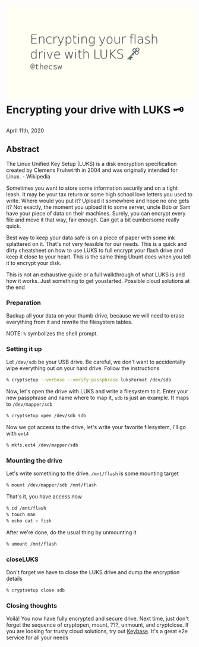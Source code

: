 ![preview](./preview.png)
Encrypting your drive with LUKS 🗝
=================================

April 11th, 2020

Abstract
--------

The Linux Unified Key Setup (LUKS) is a disk encryption specification
created by Clemens Fruhwirth in 2004 and was originally intended for
Linux. - Wikipedia

Sometimes you want to store some information securily and on a tight
leash. It may be your tax return or some high school love letters you
used to write. Where would you put it? Upload it somewhere and hope no
one gets it? Not exactly, the moment you upload it to some server, uncle
Bob or Sam have your piece of data on their machines. Surely, you can
encrypt every file and move it that way, fair enough. Can get a bit
cumbersome really quick.

Best way to keep your data safe is on a piece of paper with some ink
splattered on it. That\'s not very feasible for our needs. This is a
quick and dirty cheatsheet on how to use LUKS to full encrypt your flash
drive and keep it close to your heart. This is the same thing Ubunt does
when you tell it to encrypt your disk.

This is not an exhaustive guide or a full walkthrough of what LUKS is
and how it works. Just something to get youstarted. Possible cloud
solutions at the end

### Preparation

Backup all your data on your thumb drive, because we will need to erase
everything from it and rewrite the filesystem tables.

NOTE: `%` symbolizes the shell prompt.

### Setting it up

Let `/dev/sdb` be your USB drive. Be careful, we don\'t want to
accidentally wipe everything out on your hard drive. Follow the
instructions

``` {.bash org-language="sh"}
% cryptsetup --verbose --verify-passphrase luksFormat /dev/sdb
```

Now, let\'s open the drive with LUKS and write a filesystem to it. Enter
your new passphrase and name where to map it, `sdb` is just an example.
It maps to `/dev/mapper/sdb`

``` {.bash org-language="sh"}
% cryptsetup open /dev/sdb sdb
```

Now we got access to the drive, let\'s write your favorite filesystem,
I\'ll go with `ext4`

``` {.bash org-language="sh"}
% mkfs.ext4 /dev/mapper/sdb
```

### Mounting the drive

Let\'s write something to the drive. `/mnt/flash` is some mounting
target

``` {.bash org-language="sh"}
% mount /dev/mapper/sdb /mnt/flash
```

That\'s it, you have access now

``` {.bash org-language="sh"}
% cd /mnt/flash
% touch man
% echo cat > fish
```

After we\'re done, do the usual thing by unmounting it

``` {.bash org-language="sh"}
% umount /mnt/flash
```

### closeLUKS

Don\'t forget we have to close the LUKS drive and dump the encryption
details

``` {.bash org-language="sh"}
% cryptsetup close sdb
```

### Closing thoughts

Voilà! You now have fully encrypted and secure drive. Next time, just
don\'t forget the sequence of cryptopen, mount, ???, unmount, and
cryptclose. If you are looking for trusty cloud solutions, try out
[Keybase](https://keybase.io/). It\'s a great e2e service for all your
needs
